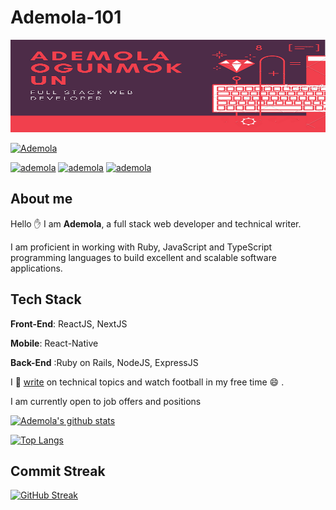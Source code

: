 # Ademola-101

 ![Github logo](/images/ADEMOLA2.png)
<p align="center">

  <a href="https://twitter.com/Ademola_isr" target="_blank"><img src="https://img.shields.io/badge/Twitter-1DA1F2.svg?&style=for-the-badge&logo=twitter&logoColor=white" alt="Ademola"></a>

   <a href="https://www.linkedin.com/in/ademola-ogunmokun-492575203/" target="_blank"><img src="https://img.shields.io/badge/LinkedIn-%230077B5.svg?&style=for-the-badge&logo=linkedin&logoColor=white" alt="ademola"></a>
  <a href="https://www.instagram.com/kingisrael12_/" target="_blank"><img src="https://img.shields.io/badge/Instagram-E4405F?style=for-the-badge&logo=instagram&logoColor=white" alt="ademola"/></a>
  <a href="https://dev.to/ademola_isr" target="_blank"><img src="https://img.shields.io/badge/dev.to-0A0A0A?style=for-the-badge&logo=dev.to&logoColor=white" alt="ademola"/></a>
  
</p>

## About me

Hello :raised_hand: I am **Ademola**, a full stack web developer and technical writer.
  
I am proficient in working with Ruby, JavaScript and TypeScript programming languages to build excellent and scalable software applications.

## **Tech Stack**

**Front-End**: ReactJS, NextJS

**Mobile**: React-Native

**Back-End** :Ruby on Rails, NodeJS, ExpressJS
  
I :memo: [write](https://dev.to/ademola_isr) on technical topics and watch football in my free time :smile: .
  
I am currently open to job offers and positions

[![Ademola's github stats](https://github-readme-stats.vercel.app/api?username=Ademola101&count_private=true&show_icons=true&theme=radical)](https://github.com/anuraghazra/github-readme-stats)

[![Top Langs](https://github-readme-stats.vercel.app/api/top-langs/?username=Ademola101&exclude_repo=Data-visualization-)](https://github.com/anuraghazra/github-readme-stats)

## Commit Streak

[![GitHub Streak](https://github-readme-streak-stats.herokuapp.com/?user=Ademola101&theme=dark)](https://git.io/streak-stats)
